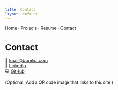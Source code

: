 ```yaml
---
title: Contact
layout: default
---
```


[Home](/) · [Projects](/projects) · [Resume](/resume) · [Contact](/contact)

# Contact

📧 [kaan@borekci.com](mailto:kaan@borekci.com)  
🔗 [LinkedIn](https://linkedin.com/in/kborekci)  
💻 [GitHub](https://github.com/kborekci06)  

(Optional: Add a QR code image that links to this site.)
